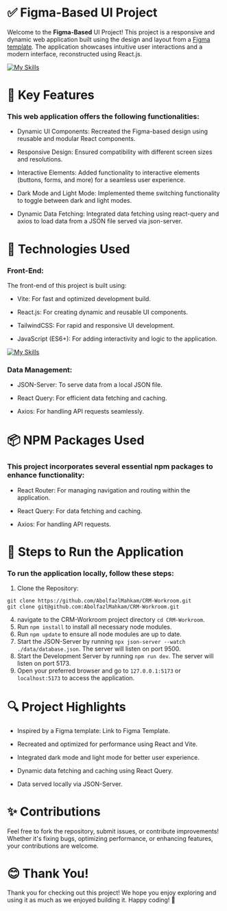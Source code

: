 # ✅ Figma-Based UI Project

Welcome to the **Figma-Based** UI Project! This project is a responsive and dynamic web application built using the design and layout from a [Figma template]([url](https://www.figma.com/community/file/1314498920967386967)). The application showcases intuitive user interactions and a modern interface, reconstructed using React.js.

[![My Skills](https://skillicons.dev/icons?i=figma)](https://skillicons.dev)



# 🔑 Key Features

### This web application offers the following functionalities:

  - Dynamic UI Components:
Recreated the Figma-based design using reusable and modular React components.

  - Responsive Design:
Ensured compatibility with different screen sizes and resolutions.

  - Interactive Elements:
Added functionality to interactive elements (buttons, forms, and more) for a seamless user experience.

  - Dark Mode and Light Mode:
Implemented theme switching functionality to toggle between dark and light modes.

  - Dynamic Data Fetching:
Integrated data fetching using react-query and axios to load data from a JSON file served via json-server.

# 🔗 Technologies Used

### Front-End:

The front-end of this project is built using:

* Vite: For fast and optimized development build.

* React.js: For creating dynamic and reusable UI components.

* TailwindCSS: For rapid and responsive UI development.

* JavaScript (ES6+): For adding interactivity and logic to the application.

[![My Skills](https://skillicons.dev/icons?i=vite,react,tailwind,js)](https://skillicons.dev)

### Data Management:

* JSON-Server: To serve data from a local JSON file.

* React Query: For efficient data fetching and caching.

* Axios: For handling API requests seamlessly.

# 📦 NPM Packages Used

### This project incorporates several essential npm packages to enhance functionality:

* React Router: For managing navigation and routing within the application.

* React Query: For data fetching and caching.

* Axios: For handling API requests.

# 🚀 Steps to Run the Application

### To run the application locally, follow these steps:

1. Clone the Repository:
```
git clone https://github.com/AbolfazlMahkam/CRM-Workroom.git
git clone git@github.com:AbolfazlMahkam/CRM-Workroom.git
```
4. navigate to the CRM-Workroom project directory ```cd CRM-Workroom```.
5. Run `npm install` to install all necessary node modules.
6. Run `npm update` to ensure all node modules are up to date.
7. Start the JSON-Server by running `npx json-server --watch ./data/database.json`. The server will listen on port 9500.
8. Start the Development Server by running `npm run dev`. The server will listen on port 5173.
9. Open your preferred browser and go to `127.0.0.1:5173` or `localhost:5173` to access the application.

# 🔍 Project Highlights

* Inspired by a Figma template: Link to Figma Template.

* Recreated and optimized for performance using React and Vite.

* Integrated dark mode and light mode for better user experience.

* Dynamic data fetching and caching using React Query.

* Data served locally via JSON-Server.

# ✨ Contributions

Feel free to fork the repository, submit issues, or contribute improvements! Whether it's fixing bugs, optimizing performance, or enhancing features, your contributions are welcome.

# 😊 Thank You!

Thank you for checking out this project! We hope you enjoy exploring and using it as much as we enjoyed building it. Happy coding! 🎉
